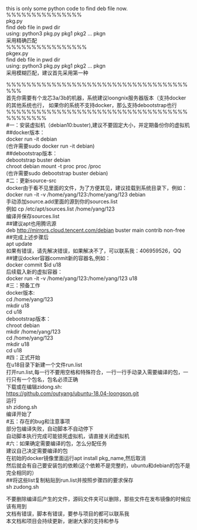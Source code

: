 this is only some python code to find deb file now.
%%%%%%%%%%%%%%%  
pkg.py  
find deb file in pwd dir  
using: python3 pkg.py pkg1 pkg2 ... pkgn  
采用精确匹配  
%%%%%%%%%%%%%%%%  
pkgex.py  
find deb file in pwd dir  
using: python3 pkg.py pkg1 pkg2 ... pkgn  
采用模糊匹配，建议首先采用第一种  

%%%%%%%%%%%%%%%%%%%%%%%%%%%%%%%%%%%%%%%  
首先你需要有个龙芯3a/3b的机器，系统建议loongnix服务器版本（支持docker的其他系统也行，
如果你的系统不支持docker，那么支持debootstrap也行
%%%%%%%%%%%%%%%%%%%%%%%%%%%%%%%%%%%%%%%%%%%%  
#一：安装虚拟机（debian10:buster),建议不要固定大小，并定期备份你的虚拟机  
##docker版本：  
docker run -it debian  
(也许需要sudo docker run -it debian)  
##debootstrap版本：  
debootstrap buster debian  
chroot debian mount -t proc proc /proc  
(也许需要sudo debootstrap buster debian)  
#二：更新source-src  
docker由于看不见里面的文件，为了方便其见，建议挂载到系统目录下，例如：  
docker run -it -v /home/yang/123:/home/yang/123 debian  
手动添加source.add里面的源到你的sources.list  
例如 cp /etc/apt/sources.list /home/yang/123  
编译并保存sources.list  
##建议apt也用腾讯源  
deb http://mirrors.cloud.tencent.com/debian buster main contrib non-free  
##完成上述步骤后  
apt update  
如果有错误，请先解决错误，如果解决不了，可以联系我：406959526，QQ  
##建议docker容器commit新的容器名,例如：  
docker commit $id u18  
后续载入新的虚拟容器：  
docker run -it -v /home/yang/123:/home/yang/123 u18  
#三：预备工作  
docker版本:  
cd /home/yang/123  
mkdir u18  
cd u18  
debootstrap版本：  
chroot debian  
mkdir /home/yang/123  
cd /home/yang/123  
mkdir u18  
cd u18  
#四：正式开始  
在u18目录下新建一个文件run.list  
打开run.list,每一行不要用空格和特殊符合，一行一行手动录入需要编译的包，一行只有一个包名，包名必须正确  
下载或在编辑zidong.sh:  
https://github.com/outyang/ubuntu-18.04-loongson.git  
运行  
sh zidong.sh  
编译开始了  
#五：存在的bug和注意事项  
部分包编译失败，自动脚本不自动停下  
自动脚本执行完成可能锁死虚拟机，请直接关闭虚拟机  
#六：如果确定需要编译的包，怎么分配任务  
建议自己决定需要编译的包  
在初始的docker镜像里面运行apt install pkg_name,然后取消  
然后就会有自己要安装包的依赖(这个依赖不是完整的，ubuntu和debian的包不是完全相同的）  
##将这些list复制粘贴到run.list并按照步骤四的要求保存  
sh zudong.sh  

不要删除编译后产生的文件，源码文件夹可以删除，那些文件在发布镜像的时候应该有用到  
文档有错误，脚本有错误，要参与项目的都可以联系我  
本文档和项目会持续更新，谢谢大家的支持和参与  
